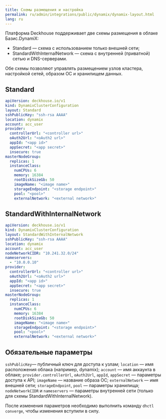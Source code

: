 ```yaml
---
title: Схемы размещения и настройка
permalink: ru/admin/integrations/public/dynamix/dynamix-layout.html
lang: ru
---
```


Платформа Deckhouse поддерживает две схемы размещения в облаке Базис.DynamiX:

- Standard — схема с использованием только внешней сети;
- StandardWithInternalNetwork — схема с внутренней (приватной) сетью и DNS-серверами.

Обе схемы позволяют управлять размещением узлов кластера, настройкой сетей, образом ОС и хранилищем данных.

## Standard

```yaml
apiVersion: deckhouse.io/v1
kind: DynamixClusterConfiguration
layout: Standard
sshPublicKey: "ssh-rsa AAAA"
location: dynamix
account: acc_user
provider:
  controllerUrl: "<controller url>"
  oAuth2Url: "<oAuth2 url>"
  appId: "<app id>"
  appSecret: "<app secret>"
  insecure: true
masterNodeGroup:
  replicas: 1
  instanceClass:
    numCPUs: 6
    memory: 16384
    rootDiskSizeGb: 50
    imageName: "<image name>"
    storageEndpoint: "<storage endpoint>"
    pool: "<pool>"
    externalNetwork: "<external network>"
```

## StandardWithInternalNetwork

```yaml
apiVersion: deckhouse.io/v1
kind: DynamixClusterConfiguration
layout: StandardWithInternalNetwork
sshPublicKey: "ssh-rsa AAAA"
location: dynamix
account: acc_user
nodeNetworkCIDR: "10.241.32.0/24"
nameservers:
  - "10.0.0.10"
provider:
  controllerUrl: "<controller url>"
  oAuth2Url: "<oAuth2 url>"
  appId: "<app id>"
  appSecret: "<app secret>"
  insecure: true
masterNodeGroup:
  replicas: 1
  instanceClass:
    numCPUs: 6
    memory: 16384
    rootDiskSizeGb: 50
    imageName: "<image name>"
    storageEndpoint: "<storage endpoint>"
    pool: "<pool>"
    externalNetwork: "<external network>"
```

## Обязательные параметры

`sshPublicKey`— публичный ключ для доступа к узлам;
`location` — имя расположения облака (например, dynamix);
`account` — имя аккаунта в облаке;
`provider.controllerUrl`, `oAuth2Url`, `appId`, `appSecret` — параметры доступа к API;
`imageName` — название образа ОС;
`externalNetwork` — имя внешней сети;
`storageEndpoint`, `pool` — параметры хранилища;
`nodeNetworkCIDR` и `nameservers` — параметры внутренней сети (только для схемы StandardWithInternalNetwork).

После изменения параметров необходимо выполнить команду `dhctl converge`, чтобы изменения вступили в силу.
